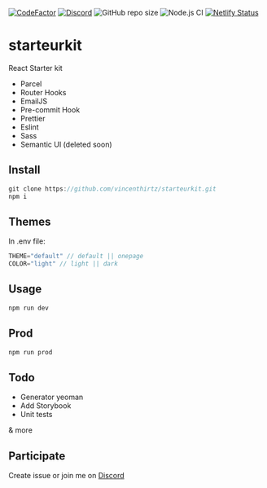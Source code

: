 [![CodeFactor](https://www.codefactor.io/repository/github/vincenthirtz/starteurkit/badge)](https://www.codefactor.io/repository/github/vincenthirtz/starteurkit)
[![Discord](https://img.shields.io/discord/712287691810799757?color=green)](https://discord.gg/rNE6m9)
![GitHub repo size](https://img.shields.io/github/repo-size/vincenthirtz/starteurkit)
![Node.js CI](https://github.com/vincenthirtz/starteurkit/workflows/Node.js%20CI/badge.svg)
[![Netlify Status](https://api.netlify.com/api/v1/badges/c54484c4-8eb1-4017-87a6-4a2097ec29e0/deploy-status)](https://app.netlify.com/sites/romantic-saha-c6aa6a/deploys)

# starteurkit

React Starter kit

- Parcel
- Router Hooks
- EmailJS
- Pre-commit Hook
- Prettier
- Eslint
- Sass
- Semantic UI (deleted soon)

## Install

```javascript
git clone https://github.com/vincenthirtz/starteurkit.git
npm i
```

## Themes

In .env file:
```javascript
THEME="default" // default || onepage
COLOR="light" // light || dark
```

## Usage

```javascript
npm run dev
```

## Prod

```javascript
npm run prod
```

## Todo
- Generator yeoman
- Add Storybook
- Unit tests

& more

## Participate

Create issue or join me on [Discord](https://discord.gg/rNE6m9)
